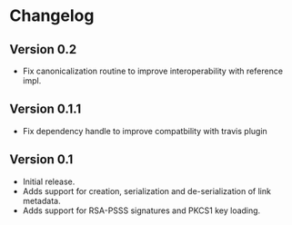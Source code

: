 # Changelog

## Version 0.2

- Fix canonicalization routine to improve interoperability with reference impl.

## Version 0.1.1

- Fix dependency handle to improve compatbility with travis plugin

## Version 0.1

- Initial release.
- Adds support for creation, serialization and de-serialization of link metadata.
- Adds support for RSA-PSSS signatures and PKCS1 key loading.
